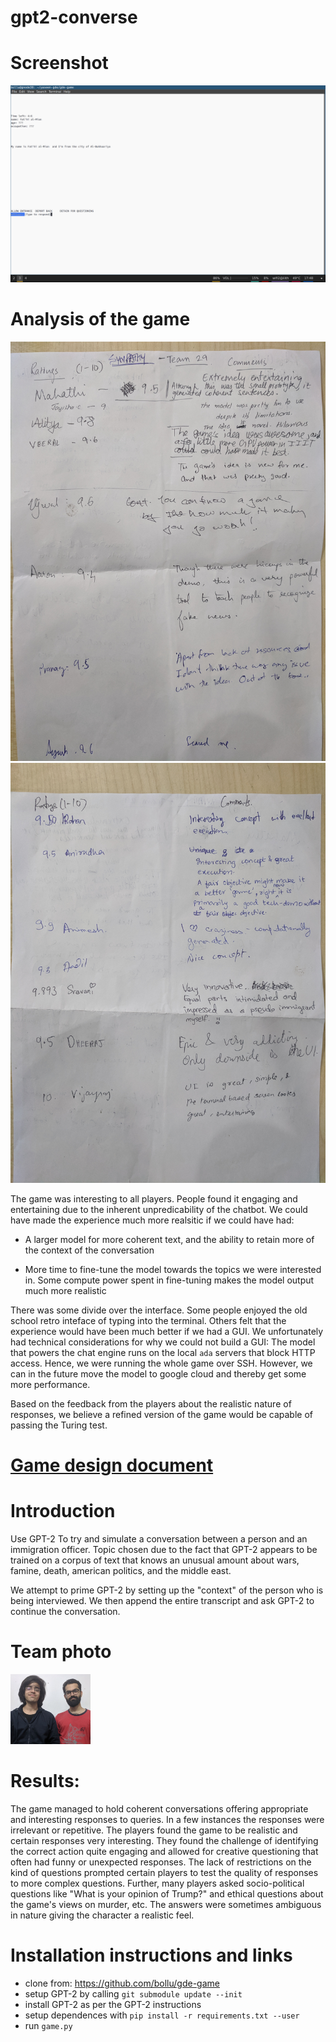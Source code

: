 # gpt2-converse

# Screenshot
![screenshot](./screenshot.png)

# Analysis of the game

![feedback1](./feedback1.jpg)
![feedback2](./feedback2.jpg)

The game was interesting to all players. People found it engaging and 
entertaining due to the inherent unpredicability of the chatbot. We could have
made the experience much more realsitic if we could have had:

- A larger model for more coherent text, and the ability to retain more of 
  the context of the conversation

- More time to fine-tune the model towards the topics we were interested in.
  Some compute power spent in fine-tuning makes the model output much more
  realistic

There was some divide over the interface. Some people enjoyed the old school
retro inteface of typing into the terminal. Others felt that the experience
would have been much better if we had a GUI. We unfortunately had technical
considerations for why we could not build a GUI: The model that powers the
chat engine runs on the local `ada` servers that block HTTP access. Hence,
we were running the whole game over SSH. However, we can in the future move
the model to google cloud and thereby get some more performance.

Based on the feedback from the players about the realistic nature of responses,
we believe a refined version of the game would be capable of passing the Turing
test. 

# [Game design document](./Game-design-document.docx)

# Introduction

Use GPT-2 To try and simulate a conversation between a person and an immigration officer.
Topic chosen due to the fact that GPT-2 appears to be trained on a corpus of text that knows an
unusual amount about wars, famine, death, american politics, and the middle east.

We attempt to prime GPT-2 by setting up the "context" of the person who is being interviewed.
We then append the entire transcript and ask GPT-2 to continue the conversation.

# Team photo
<img src="team-photo.jpg" width="128">


# Results:

The game managed to hold coherent conversations offering appropriate and interesting
responses to queries. In a few instances the responses were irrelevant or repetitive.
The players found the game to be realistic and certain responses very interesting.
They found the challenge of identifying the correct action quite engaging and allowed
for creative questioning that often had funny or unexpected responses. The lack of
restrictions on the kind of questions prompted certain players to test the quality of
responses to more complex questions. Further, many players asked socio-political
questions like "What is your opinion of Trump?" and ethical questions about the game's
views on murder, etc. The answers were sometimes ambiguous in nature giving the
character a realistic feel. 

# Installation instructions and links
- clone from: https://github.com/bollu/gde-game
- setup GPT-2 by calling `git submodule update --init`
- install GPT-2  as per the GPT-2 instructions
- setup dependences with `pip install -r requirements.txt --user`
- run `game.py`

